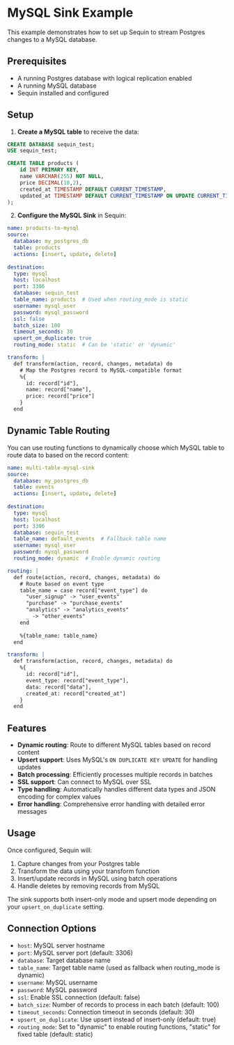 # MySQL Sink Example

This example demonstrates how to set up Sequin to stream Postgres changes to a MySQL database.

## Prerequisites

- A running Postgres database with logical replication enabled
- A running MySQL database
- Sequin installed and configured

## Setup

1. **Create a MySQL table** to receive the data:

```sql
CREATE DATABASE sequin_test;
USE sequin_test;

CREATE TABLE products (
    id INT PRIMARY KEY,
    name VARCHAR(255) NOT NULL,
    price DECIMAL(10,2),
    created_at TIMESTAMP DEFAULT CURRENT_TIMESTAMP,
    updated_at TIMESTAMP DEFAULT CURRENT_TIMESTAMP ON UPDATE CURRENT_TIMESTAMP
);
```

2. **Configure the MySQL Sink** in Sequin:

```yaml
name: products-to-mysql
source:
  database: my_postgres_db
  table: products
  actions: [insert, update, delete]
  
destination:
  type: mysql
  host: localhost
  port: 3306
  database: sequin_test
  table_name: products  # Used when routing_mode is static
  username: mysql_user
  password: mysql_password
  ssl: false
  batch_size: 100
  timeout_seconds: 30
  upsert_on_duplicate: true
  routing_mode: static  # Can be 'static' or 'dynamic'

transform: |
  def transform(action, record, changes, metadata) do
    # Map the Postgres record to MySQL-compatible format
    %{
      id: record["id"],
      name: record["name"],
      price: record["price"]
    }
  end
```

## Dynamic Table Routing

You can use routing functions to dynamically choose which MySQL table to route data to based on the record content:

```yaml
name: multi-table-mysql-sink
source:
  database: my_postgres_db
  table: events
  actions: [insert, update, delete]
  
destination:
  type: mysql
  host: localhost
  port: 3306
  database: sequin_test
  table_name: default_events  # Fallback table name
  username: mysql_user
  password: mysql_password
  routing_mode: dynamic  # Enable dynamic routing

routing: |
  def route(action, record, changes, metadata) do
    # Route based on event type
    table_name = case record["event_type"] do
      "user_signup" -> "user_events"
      "purchase" -> "purchase_events"
      "analytics" -> "analytics_events"
      _ -> "other_events"
    end
    
    %{table_name: table_name}
  end

transform: |
  def transform(action, record, changes, metadata) do
    %{
      id: record["id"],
      event_type: record["event_type"],
      data: record["data"],
      created_at: record["created_at"]
    }
  end
```

## Features

- **Dynamic routing**: Route to different MySQL tables based on record content
- **Upsert support**: Uses MySQL's `ON DUPLICATE KEY UPDATE` for handling updates
- **Batch processing**: Efficiently processes multiple records in batches
- **SSL support**: Can connect to MySQL over SSL
- **Type handling**: Automatically handles different data types and JSON encoding for complex values
- **Error handling**: Comprehensive error handling with detailed error messages

## Usage

Once configured, Sequin will:

1. Capture changes from your Postgres table
2. Transform the data using your transform function
3. Insert/update records in MySQL using batch operations
4. Handle deletes by removing records from MySQL

The sink supports both insert-only mode and upsert mode depending on your `upsert_on_duplicate` setting.

## Connection Options

- `host`: MySQL server hostname
- `port`: MySQL server port (default: 3306)
- `database`: Target database name
- `table_name`: Target table name (used as fallback when routing_mode is dynamic)
- `username`: MySQL username
- `password`: MySQL password
- `ssl`: Enable SSL connection (default: false)
- `batch_size`: Number of records to process in each batch (default: 100)
- `timeout_seconds`: Connection timeout in seconds (default: 30)
- `upsert_on_duplicate`: Use upsert instead of insert-only (default: true)
- `routing_mode`: Set to "dynamic" to enable routing functions, "static" for fixed table (default: static) 